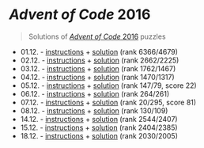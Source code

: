 # *Advent of Code* 2016
> Solutions of [*Advent of Code* 2016](http://adventofcode.com/2016/) puzzles

* 01.12. - [instructions](http://adventofcode.com/2016/day/1) + [solution](./01.js) (rank 6366/4679)
* 02.12. - [instructions](http://adventofcode.com/2016/day/2) + [solution](./02.js) (rank 2662/2225)
* 03.12. - [instructions](http://adventofcode.com/2016/day/3) + [solution](./03.js) (rank 1762/1467)
* 04.12. - [instructions](http://adventofcode.com/2016/day/4) + [solution](./04.js) (rank 1470/1317)
* 05.12. - [instructions](http://adventofcode.com/2016/day/5) + [solution](./05.php) (rank 147/79, score 22)
* 06.12. - [instructions](http://adventofcode.com/2016/day/6) + [solution](./06.js) (rank 264/261)
* 07.12. - [instructions](http://adventofcode.com/2016/day/7) + [solution](./07.js) (rank 20/295, score 81)
* 08.12. - [instructions](http://adventofcode.com/2016/day/8) + [solution](./08.js) (rank 130/109)
* 14.12. - [instructions](http://adventofcode.com/2016/day/14) + [solution](./14.php) (rank 2544/2407)
* 15.12. - [instructions](http://adventofcode.com/2016/day/15) + [solution](./15.js) (rank 2404/2385)
* 18.12. - [instructions](http://adventofcode.com/2016/day/18) + [solution](./18.js) (rank 2030/2005)
